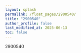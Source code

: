 ```yaml
---
layout: splash
permalink: /float_pages/2900540/
title: "2900540"
author_profile: false
last_modified_at: 2025-06-13
toc: false
---
```

 
2900540
